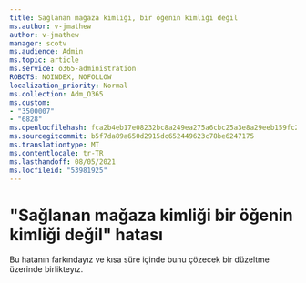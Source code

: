 ```yaml
---
title: Sağlanan mağaza kimliği, bir öğenin kimliği değil
ms.author: v-jmathew
author: v-jmathew
manager: scotv
ms.audience: Admin
ms.topic: article
ms.service: o365-administration
ROBOTS: NOINDEX, NOFOLLOW
localization_priority: Normal
ms.collection: Adm_O365
ms.custom:
- "3500007"
- "6828"
ms.openlocfilehash: fca2b4eb17e08232bc8a249ea275a6cbc25a3e8a29eeb159fc25f623d4f24390
ms.sourcegitcommit: b5f7da89a650d2915dc652449623c78be6247175
ms.translationtype: MT
ms.contentlocale: tr-TR
ms.lasthandoff: 08/05/2021
ms.locfileid: "53981925"
---
```

# <a name="the-store-id-provided-isnt-an-id-of-an-item-error"></a>"Sağlanan mağaza kimliği bir öğenin kimliği değil" hatası

Bu hatanın farkındayız ve kısa süre içinde bunu çözecek bir düzeltme üzerinde birlikteyız.
